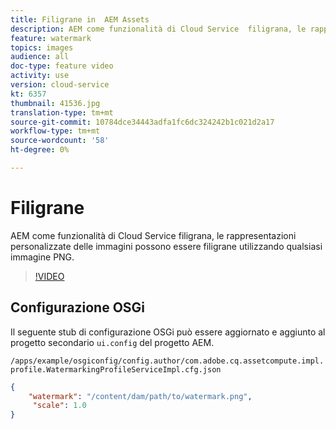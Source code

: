 ```yaml
---
title: Filigrane in  AEM Assets
description: AEM come funzionalità di Cloud Service  filigrana, le rappresentazioni personalizzate delle immagini possono essere filigrane utilizzando qualsiasi immagine PNG.
feature: watermark
topics: images
audience: all
doc-type: feature video
activity: use
version: cloud-service
kt: 6357
thumbnail: 41536.jpg
translation-type: tm+mt
source-git-commit: 10784dce34443adfa1fc6dc324242b1c021d2a17
workflow-type: tm+mt
source-wordcount: '58'
ht-degree: 0%

---
```



# Filigrane

AEM come funzionalità di Cloud Service  filigrana, le rappresentazioni personalizzate delle immagini possono essere filigrane utilizzando qualsiasi immagine PNG.

>[!VIDEO](https://video.tv.adobe.com/v/41536/?quality=12&learn=on)

## Configurazione OSGi

Il seguente stub di configurazione OSGi può essere aggiornato e aggiunto al progetto secondario `ui.config` del progetto AEM.

`/apps/example/osgiconfig/config.author/com.adobe.cq.assetcompute.impl.profile.WatermarkingProfileServiceImpl.cfg.json`

```json
{
    "watermark": "/content/dam/path/to/watermark.png",
     "scale": 1.0
}
```
